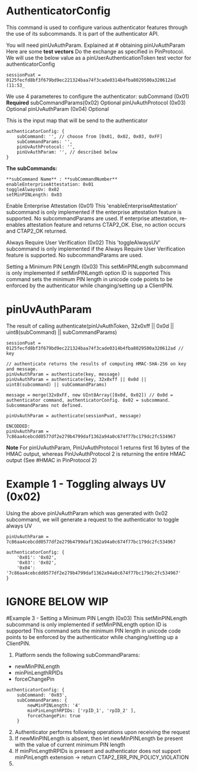 # AuthenticatorConfig

This command is used to configure various authenticator features through the use of its subcommands. It is part of the authenticator API.

You will need pinUvAuthParam. Explained at # obtaining pinUvAuthParam Here are some **test vectors**
Do the exchange as specified in PinProtocol. We will use the below value as a pinUserAuthenticationToken test vector for authenticatorConfig
```
sessionPuat = 0125fecfd8bf3f679bd9ec221324baa74f3cade0314b4fba8029500a320612ad (11:53_
```
We use 4 parameteres to configure the authenticator:
subCommand (0x01) **Required**
subCommandParams(0x02) Optional
pinUvAuthProtocol (0x03) Optional
pinUvAuthParam (0x04) Optional

This is the input map that will be send to the authenticator 
```
authenticatorConfig: {
	subCommand: '', // choose from [0x01, 0x02, 0x03, 0xFF]
	subCommandParams: '',
	pinUvAuthProtocol: '',
	pinUvAuthParam: '', // described below
}
```

**The subCommands:**
```
**subCommand Name** : **subCommandNumber**
enableEnterpriseAttestation: 0x01
toggleAlwaysUv: 0x02
setMinPINLength: 0x03
```

Enable Enterprise Attestation (0x01)
This 'enableEnterpriseAttestation' subcommand is only implemented if the enterprise attestation feature is supported. No subcommandParams are used.
If enterprise attestation, re-enables attestation feature and returns CTAP2_OK. Else, no action occurs and CTAP2_OK returned.

Always Require User Verification (0x02)
This 'toggleAlwaysUV' subcommand is only implemented if the Always Require User Verification feature is supported. No subcommandParams are used.

Setting a Minimum PIN Length (0x03)
This setMinPINLength subcommand is only implemented if setMinPINLength option ID is supported
This command sets the minimum PIN length in unicode code points to be enforced by the authenticator while changing/setting up a ClientPIN.


# pinUvAuthParam
The result of calling authenticate(pinUvAuthToken, 32x0xff || 0x0d || uint8(subCommand) || subCommandParams)
```
sessionPuat = 0125fecfd8bf3f679bd9ec221324baa74f3cade0314b4fba8029500a320612ad // key 

// authenticate returns the results of computing HMAC-SHA-256 on key and message.
pinUvAuthParam = authenticate(key, message)
pinUvAuthParam = authenticate(key, 32x0xff || 0x0d || uint8(subcommand) || subCommandParams)

message = merge(32x0xFF, new UInt8Array([0x0d, 0x02]) // 0x0d = authenticator command, authenticatorConfig. 0x02 = subcommand. SubcommandParams not defined.

pinUvAuthParam = authenticate(sessionPuat, message)

ENCODDED:
pinUvAuthParam = 7c86aa4cebcdd0577df2e279b4799daf1362a94a0c674f77bc179dc2fc534967
```

**Note**
For pinUvAuthParam, PinUvAuthProtocol 1 returns first 16 bytes of the HMAC output, whereas PinUvAuthProtocol 2 is returning the entire HMAC output (See #HMAC in PinProtocol 2)

# Example 1 - Toggling always UV (0x02)
Using the above pinUvAuthParam which was generated with 0x02 subcommand, we will generate a request to the authenticator to toggle always UV

```
pinUvAuthParam = 7c86aa4cebcdd0577df2e279b4799daf1362a94a0c674f77bc179dc2fc534967

authenticatorConfig: {
	'0x01': '0x02',
	'0x03': '0x02',
    '0x04': '7c86aa4cebcdd0577df2e279b4799daf1362a94a0c674f77bc179dc2fc534967'
}
```

# IGNORE BELOW WIP

#Example 3 - Setting a Minimum PIN Length (0x03)
This setMinPINLength subcommand is only implemented if setMinPINLength option ID is supported
This command sets the minimum PIN length in unicode code points to be enforced by the authenticator while changing/setting up a ClientPIN.

1. Platform sends the following subCommandParams:
- newMinPINLength
- minPinLengthRPIDs
- forceChangePin

```
authenticatorConfig: {
	subCommand: '0x03',
	subCommandParams: {
		newMinPINLength: '4'
		minPinLengthRPIDs: ['rpID_1', 'rpID_2' ],
		forceChangePin: true
	}
```
2. Authenticator performs following operations upon receiving the request
 1. If newMinPINLength is absent, then let newMinPINLength be present with the value of current minimum PIN length
 2. If minPinLengthRPIDs is present and authenticator does not support minPinLength extension -> return CTAP2_ERR_PIN_POLICY_VIOLATION
 3. 


	

